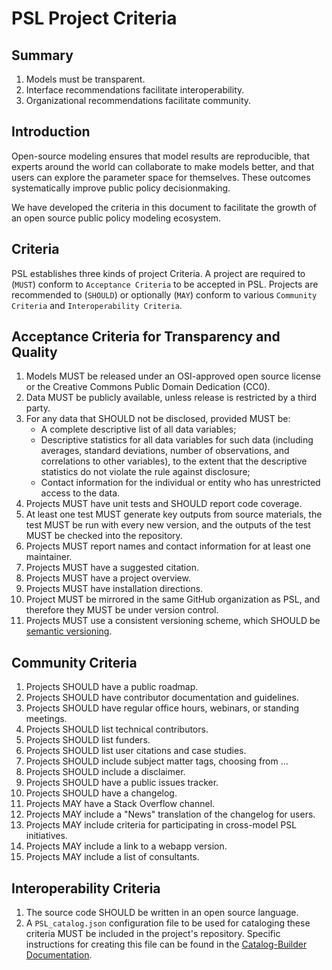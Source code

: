 
PSL Project Criteria
============================================

Summary
-------

1. Models must be transparent.
1. Interface recommendations facilitate interoperability.
1. Organizational recommendations facilitate community.

Introduction
-------------

Open-source modeling ensures that model results are reproducible, that experts around the world can collaborate to make models better, and that users can explore the parameter space for themselves. These outcomes systematically improve public policy decisionmaking.

We have developed the criteria in this document to facilitate the growth of an open source public policy modeling ecosystem.

Criteria
---------
PSL establishes three kinds of project Criteria. A project are required to (`MUST`) conform to `Acceptance Criteria` to be accepted in PSL. Projects are recommended to (`SHOULD`) or optionally (`MAY`) conform to various `Community Criteria` and `Interoperability Criteria`.

Acceptance Criteria for Transparency and Quality
--------------------------------------------

1. Models MUST be released under an OSI-approved open source license or the Creative Commons Public Domain Dedication (CC0).
1. Data MUST be publicly available, unless release is restricted by a third party.
1. For any data that SHOULD not be disclosed, provided MUST be:
	- A complete descriptive list of all data variables;
	- Descriptive statistics for all data variables for such data (including averages, standard deviations, number of observations, and correlations to other variables), to the extent that the descriptive statistics do not violate the rule against disclosure;
	- Contact information for the individual or entity who has unrestricted access to the data.
1. Projects MUST have unit tests and SHOULD report code coverage.
1. At least one test MUST generate key outputs from source materials, the test MUST be run with every new version, and the outputs of the test MUST be checked into the repository.
1. Projects MUST report names and contact information for at least one maintainer.
1. Projects MUST have a suggested citation.
1. Projects MUST have a project overview.
1. Projects MUST have installation directions.
1. Project MUST be mirrored in the same GitHub organization as PSL, and therefore they MUST be under version control.
1. Projects MUST use a consistent versioning scheme, which SHOULD be [semantic versioning](https://semver.org/).

Community Criteria
-------------------

1. Projects SHOULD have a public roadmap.
1. Projects SHOULD have contributor documentation and guidelines.
1. Projects SHOULD have regular office hours, webinars, or standing meetings.
1. Projects SHOULD list technical contributors.
1. Projects SHOULD list funders.
1. Projects SHOULD list user citations and case studies.
1. Projects SHOULD include subject matter tags, choosing from ...
1. Projects SHOULD include a disclaimer.
1. Projects SHOULD have a public issues tracker.
1. Projects SHOULD have a changelog.
1. Projects MAY have a Stack Overflow channel.
1. Projects MAY include a "News" translation of the changelog for users.
1. Projects MAY include criteria for participating in cross-model PSL initiatives.
1. Projects MAY include a link to a webapp version.
1. Projects MAY include a list of consultants.


Interoperability Criteria
--------------------------

1. The source code SHOULD be written in an open source language.
1. A `PSL_catalog.json` configuration file to be used for cataloging these criteria MUST be included in the project's repository. Specific instructions for creating this file can be found in the [Catalog-Builder Documentation](https://github.com/PSLmodels/PSL-Infrastructure/tree/master/Tools/Catalog-Builder#how-to-add-projects-to-the-catalog).
